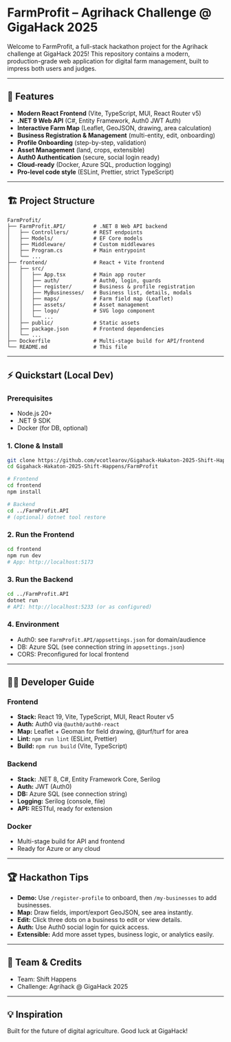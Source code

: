 # FarmProfit – Agrihack Challenge @ GigaHack 2025

Welcome to FarmProfit, a full-stack hackathon project for the Agrihack challenge at GigaHack 2025! This repository contains a modern, production-grade web application for digital farm management, built to impress both users and judges.

---

## 🚀 Features
- **Modern React Frontend** (Vite, TypeScript, MUI, React Router v5)
- **.NET 9 Web API** (C#, Entity Framework, Auth0 JWT Auth)
- **Interactive Farm Map** (Leaflet, GeoJSON, drawing, area calculation)
- **Business Registration & Management** (multi-entity, edit, onboarding)
- **Profile Onboarding** (step-by-step, validation)
- **Asset Management** (land, crops, extensible)
- **Auth0 Authentication** (secure, social login ready)
- **Cloud-ready** (Docker, Azure SQL, production logging)
- **Pro-level code style** (ESLint, Prettier, strict TypeScript)

---

## 🏗️ Project Structure

```
FarmProfit/
├── FarmProfit.API/         # .NET 8 Web API backend
│   ├── Controllers/        # REST endpoints
│   ├── Models/             # EF Core models
│   ├── Middleware/         # Custom middlewares
│   ├── Program.cs          # Main entrypoint
│   └── ...
├── frontend/               # React + Vite frontend
│   ├── src/
│   │   ├── App.tsx         # Main app router
│   │   ├── auth/           # Auth0, login, guards
│   │   ├── register/       # Business & profile registration
│   │   ├── MyBusinesses/   # Business list, details, modals
│   │   ├── maps/           # Farm field map (Leaflet)
│   │   ├── assets/         # Asset management
│   │   ├── logo/           # SVG logo component
│   │   └── ...
│   ├── public/             # Static assets
│   ├── package.json        # Frontend dependencies
│   └── ...
├── Dockerfile              # Multi-stage build for API/frontend
└── README.md               # This file
```

---

## ⚡ Quickstart (Local Dev)

### Prerequisites
- Node.js 20+
- .NET 9 SDK
- Docker (for DB, optional)

### 1. Clone & Install
```sh
git clone https://github.com/vcotlearov/Gigahack-Hakaton-2025-Shift-Happens.git
cd Gigahack-Hakaton-2025-Shift-Happens/FarmProfit

# Frontend
cd frontend
npm install

# Backend
cd ../FarmProfit.API
# (optional) dotnet tool restore
```

### 2. Run the Frontend
```sh
cd frontend
npm run dev
# App: http://localhost:5173
```

### 3. Run the Backend
```sh
cd ../FarmProfit.API
dotnet run
# API: http://localhost:5233 (or as configured)
```

### 4. Environment
- Auth0: see `FarmProfit.API/appsettings.json` for domain/audience
- DB: Azure SQL (see connection string in `appsettings.json`)
- CORS: Preconfigured for local frontend

---

## 🧑‍💻 Developer Guide

### Frontend
- **Stack:** React 19, Vite, TypeScript, MUI, React Router v5
- **Auth:** Auth0 via `@auth0/auth0-react`
- **Map:** Leaflet + Geoman for field drawing, @turf/turf for area
- **Lint:** `npm run lint` (ESLint, Prettier)
- **Build:** `npm run build` (Vite, TypeScript)

### Backend
- **Stack:** .NET 8, C#, Entity Framework Core, Serilog
- **Auth:** JWT (Auth0)
- **DB:** Azure SQL (see connection string)
- **Logging:** Serilog (console, file)
- **API:** RESTful, ready for extension

### Docker
- Multi-stage build for API and frontend
- Ready for Azure or any cloud

---

## 🏆 Hackathon Tips
- **Demo:** Use `/register-profile` to onboard, then `/my-businesses` to add businesses.
- **Map:** Draw fields, import/export GeoJSON, see area instantly.
- **Edit:** Click three dots on a business to edit or view details.
- **Auth:** Use Auth0 social login for quick access.
- **Extensible:** Add more asset types, business logic, or analytics easily.

---

## 🤝 Team & Credits
- Team: Shift Happens
- Challenge: Agrihack @ GigaHack 2025

---

## 💡 Inspiration
Built for the future of digital agriculture. Good luck at GigaHack!
